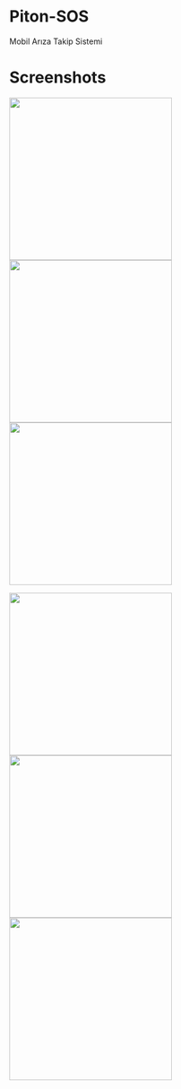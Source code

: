 # Piton-SOS
Mobil Arıza Takip Sistemi

# Screenshots
<p>
  <img src="https://user-images.githubusercontent.com/22731894/79456300-eb9f7600-7ff6-11ea-9023-4fcb9cdbda0d.png" width="290">
  <img src="https://user-images.githubusercontent.com/22731894/79456409-230e2280-7ff7-11ea-80a1-bac2124b1203.png" width="290">
  <img src="https://user-images.githubusercontent.com/22731894/79456440-35885c00-7ff7-11ea-97c0-5a5799f15609.png" width="290">
</p>
<p>
  <img src="https://user-images.githubusercontent.com/22731894/79456454-39b47980-7ff7-11ea-983d-7f7d86d350aa.png" width="290">
  <img src="https://user-images.githubusercontent.com/22731894/79456462-3d480080-7ff7-11ea-80d4-286b834f5a93.png" width="290">
  <img src="https://user-images.githubusercontent.com/22731894/79456467-3faa5a80-7ff7-11ea-961d-7620ed7f47a3.png" width="290">
</p>
